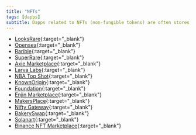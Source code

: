 ```yaml
---
title: "NFTs"
tags: [dapps]
subtitle: Dapps related to NFTs (non-fungible tokens) are often stores, games or other types of apps that leverage the power of non-fungible tokens to represent art, collectibles or other unique digital goods.
---
```


- [LooksRare](https://looksrare.org/){:target="_blank"}
- [Opensea](https://Opensea.io){:target="_blank"}
- [Rarible](https://rarible.com){:target="_blank"}
- [SuperRare](https://superrare.com/){:target="_blank"}
- [Axie Marketplace](https://marketplace.axieinfinity.com/){:target="_blank"}
- [Larva Labs](https://www.larvalabs.com/){:target="_blank"}
- [NBA Top Shot](https://nbatopshot.com/){:target="_blank"}
- [KnownOrigin](https://knownorigin.io/){:target="_blank"}
- [Foundation](https://foundation.app/){:target="_blank"}
- [Enjin Marketplace](https://enjin.io/products/marketplace){:target="_blank"}
- [MakersPlace](https://makersplace.com/){:target="_blank"}
- [Nifty Gateway](https://niftygateway.com/){:target="_blank"}
- [BakerySwap](https://www.bakeryswap.org/){:target="_blank"}
- [Solanart](https://solanart.io/){:target="_blank"}
- [Binance NFT Marketplace](https://www.binance.com/en/nft/home){:target="_blank"}




